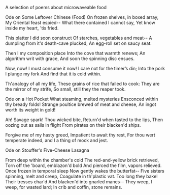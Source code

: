 A selection of poems about microwaveable food

Ode on Some Leftover Chinese (Food)
On frozen shelves, in boxed array,
My Oriental feast espied--
What there contained I cannot say,
Yet know inside my heart, 'tis fried.

This platter I did soon construct
Of starches, vegetables and meat--
A dumpling from it's death-cave plucked,
An egg-roll set on saucy seat.

Then I my composition place
Into the cove that warmth renews;
An algorithm writ with grace,
And soon the spinning disc ensues.

Now, now! I must consume it now!
I care not for the timer’s din;
Into the pork I plunge my fork
And find that it is cold within.

Th'analogy of all my life,
These grains of rice that failed to cook:
They are the mirror of my strife,
So small, still they the reaper took.

Ode on a Hot Pocket
What steaming, melted mysteries
Ensconced within thy bready folds!
Strange poultice brewed of meat and cheese,
An ingot worth its weight in gold!

Ah! Savage spark! Thou wicked bite,
Return'd when tasted to the lips,
Then oozing out as sails in flight
From pirates on their blacken'd ships.

Forgive me of my hasty greed,
Impatient to await thy rest,
For thou wert temperate indeed,
and I a thing of mock and jest.

Ode on Stouffer's Five-Cheese Lasagna

From deep within the chamber's cold
The red-and-yellow brick retrieved,
Torn off the 'board, emblazon'd bold
And pierced the film, vapors relieved.
Once frozen in temporal sleep
Now gently wakes the butterfat--
Five sisters spinning, melt and creep,
Coagulate in th'plastic vat.
Too long they bake! Their tresses char'd
And blacken'd into gnarled manes--
They weep, I weep, for wasted lard;
In crib and coffin, stone remains.
